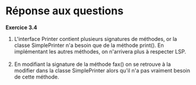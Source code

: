 # Réponse aux questions

**Exercice 3.4**

1. L'interface Printer contient plusieurs signatures de méthodes, or la classe SimplePrinter n'a besoin que de la méthode print(). En implémentant les autres méthodes, on n'arrivera plus à respecter LSP.<br/><br/>
2. En modifiant la signature de la méthode fax() on se retrouve à la modifier dans la classe SimplePrinter alors qu'il n'a pas vraiment besoin de cette méthode.